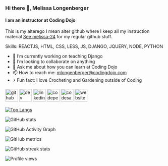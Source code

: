 ### Hi there 👋, Melissa Longenberger
#### I am an instructor at Coding Dojo
This is my alterego I mean alter github where I keep all my instruction material [See melissa-24](https://github.com/melissa-24) for my regular github stuff.

Skills: REACTJS, HTML, CSS, LESS, JS, DJANGO, JQUERY, NODE, PYTHON

- 🔭 I’m currently working on teaching Django 
- 👯 I’m looking to collaborate on anything 
- 💬 Ask me about how you can learn at Coding Dojo 
- 📫 How to reach me: mlongenberger@codingdojo.com 
- ⚡ Fun fact: I love Crocheting and Gardening outside of Coding 


[<img src='https://cdn.jsdelivr.net/npm/simple-icons@3.0.1/icons/github.svg' alt='github' height='40'>](https://github.com/dojo24)  [<img src='https://cdn.jsdelivr.net/npm/simple-icons@3.0.1/icons/dev-dot-to.svg' alt='dev' height='40'>](https://dev.to/melissa24)  [<img src='https://cdn.jsdelivr.net/npm/simple-icons@3.0.1/icons/linkedin.svg' alt='linkedin' height='40'>](https://www.linkedin.com/in/melissa-longenberger/)  [<img src='https://cdn.jsdelivr.net/npm/simple-icons@3.0.1/icons/codepen.svg' alt='codepen' height='40'>](https://codepen.io/WolfsVeteran)  [<img src='https://cdn.jsdelivr.net/npm/simple-icons@3.0.1/icons/codesandbox.svg' alt='codesandbox' height='40'>](https://codesandbox.io/u/melissa-24)  [<img src='https://cdn.jsdelivr.net/npm/simple-icons@3.0.1/icons/icloud.svg' alt='website' height='40'>](https://melissa-longenberger.com)  

[![Top Langs](https://github-readme-stats.vercel.app/api/top-langs/?username=dojo24)](https://github.com/anuraghazra/github-readme-stats)

![GitHub stats](https://github-readme-stats.vercel.app/api?username=dojo24&show_icons=true)  

![GitHub Activity Graph](https://activity-graph.herokuapp.com/graph?username=dojo24)  

![GitHub metrics](https://metrics.lecoq.io/dojo24)  

![GitHub streak stats](https://github-readme-streak-stats.herokuapp.com/?user=dojo24)  

![Profile views](https://gpvc.arturio.dev/dojo24)  
